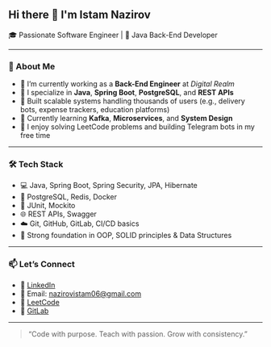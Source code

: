 ## Hi there 👋 I'm Istam Nazirov

🎓 Passionate Software Engineer | 🎯 Java Back-End Developer 

---

### 🚀 About Me

- 🔭 I’m currently working as a **Back-End Engineer** at *Digital Realm*
- 💼 I specialize in **Java**, **Spring Boot**, **PostgreSQL**, and **REST APIs**
- 🎯 Built scalable systems handling thousands of users (e.g., delivery bots, expense trackers, education platforms)
- 🌱 Currently learning **Kafka**, **Microservices**, and **System Design**
- 🧠 I enjoy solving LeetCode problems and building Telegram bots in my free time

---

### 🛠️ Tech Stack

- 💻 Java, Spring Boot, Spring Security, JPA, Hibernate  
- 🧩 PostgreSQL, Redis, Docker  
- 🧪 JUnit, Mockito  
- 🌐 REST APIs, Swagger  
- ☁️ Git, GitHub, GitLab, CI/CD basics  
- 🧠 Strong foundation in OOP, SOLID principles & Data Structures

---

### 📫 Let’s Connect

- 🔗 [LinkedIn](https://www.linkedin.com/in/nazirov-istam/)  
- 📧 Email: [nazirovistam06@gmail.com](mailto:nazirovistam06@gmail.com)  
- 🧠 [LeetCode](https://leetcode.com/u/nazirov_istam/)  
- 💼 [GitLab](https://gitlab.com/nazirov_istam)  

---

> “Code with purpose. Teach with passion. Grow with consistency.”

